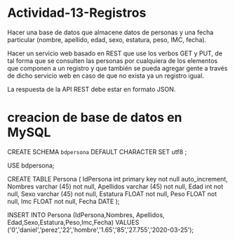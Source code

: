 ﻿# Actividad-13-Registros


Hacer una base de datos que almacene datos de personas y una fecha particular (nombre, apellido, edad, sexo, estatura, peso, IMC, fecha).

Hacer un servicio web basado en REST que use los verbos GET y PUT, de tal forma que se consulten las personas por 
cualquiera de los elementos que componen a un registro y que también se pueda agregar gente a través de dicho
servicio web en caso de que no exista ya un registro igual.

La respuesta de la API REST debe estar en formato JSON.


# creacion de base de datos en MySQL

CREATE SCHEMA `bdpersona` DEFAULT CHARACTER SET utf8 ;

USE bdpersona;

CREATE TABLE Persona
(
IdPersona int primary key not null  auto_increment,
Nombres varchar (45) not null,
Apellidos varchar (45) not null,
Edad int not null,
Sexo varchar (45) not null,
Estatura FLOAT not null,
Peso FLOAT not null,
Imc FLOAT not null,
Fecha DATE
);

INSERT INTO Persona (IdPersona,Nombres, Apellidos, Edad,Sexo,Estatura,Peso,Imc,Fecha) VALUES
('0','daniel','perez','22','hombre','1.65','85','27.755','2020-03-25');
